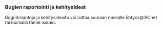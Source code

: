 ### Bugien raportointi ja kehitysideat

Bugi-ilmiantoja ja kehitysideoita voi laittaa suoraan meikälle Ehtycs@IRCnet tai luomalla tänne issuen.
